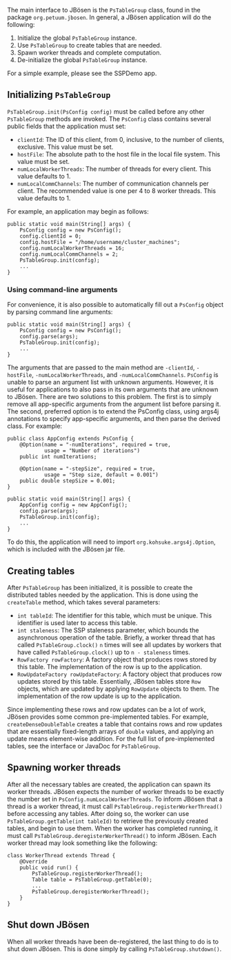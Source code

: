 The main interface to JBösen is the `PsTableGroup` class, found in the package `org.petuum.jbosen`. In general, a JBösen application will do the following:

1. Initialize the global `PsTableGroup` instance.
2. Use `PsTableGroup` to create tables that are needed.
3. Spawn worker threads and complete computation.
4. De-initialize the global `PsTableGroup` instance.

For a simple example, please see the SSPDemo app.

## Initializing `PsTableGroup`

`PsTableGroup.init(PsConfig config)` must be called before any other `PsTableGroup` methods are invoked. The `PsConfig` class contains several public fields that the application must set:

* `clientId`: The ID of this client, from 0, inclusive, to the number of clients, exclusive. This value must be set.
* `hostFile`: The absolute path to the host file in the local file system. This value must be set.
* `numLocalWorkerThreads`: The number of threads for every client. This value defaults to 1.
* `numLocalCommChannels`: The number of communication channels per client. The recommended value is one per 4 to 8 worker threads. This value defaults to 1.

For example, an application may begin as follows:

    public static void main(String[] args) {
        PsConfig config = new PsConfig();
        config.clientId = 0;
        config.hostFile = "/home/username/cluster_machines";
        config.numLocalWorkerThreads = 16;
        config.numLocalCommChannels = 2;
        PsTableGroup.init(config);
        ...
    }

### Using command-line arguments

For convenience, it is also possible to automatically fill out a `PsConfig` object by parsing command line arguments:

    public static void main(String[] args) {
        PsConfig config = new PsConfig();
        config.parse(args);
        PsTableGroup.init(config);
        ...
    }

The arguments that are passed to the main method are `-clientId`, `-hostFile`, `-numLocalWorkerThreads`, and `-numLocalCommChannels`. `PsConfig` is unable to parse an argument list with unknown arguments. However, it is useful for applications to also pass in its own arguments that are unknown to JBösen. There are two solutions to this problem. The first is to simply remove all app-specific arguments from the argument list before parsing it. The second, preferred option is to extend the PsConfig class, using args4j annotations to specify app-specific arguments, and then parse the derived class. For example:

    public class AppConfig extends PsConfig {
        @Option(name = "-numIterations", required = true,
                usage = "Number of iterations")
        public int numIterations;

        @Option(name = "-stepSize", required = true,
                usage = "Step size, default = 0.001")
        public double stepSize = 0.001;
    }
    
    public static void main(String[] args) {
        AppConfig config = new AppConfig();
        config.parse(args);
        PsTableGroup.init(config);
        ...
    }

To do this, the application will need to import `org.kohsuke.args4j.Option`, which is included with the JBösen jar file.

## Creating tables

After `PsTableGroup` has been initialized, it is possible to create the distributed tables needed by the application. This is done using the `createTable` method, which takes several parameters:

* `int tableId`: The identifier for this table, which must be unique. This identifier is used later to access this table.
* `int staleness`: The SSP staleness parameter, which bounds the asynchronous operation of the table. Briefly, a worker thread that has called `PsTableGroup.clock()` `n` times will see all updates by workers that have called `PsTableGroup.clock()` up to `n - staleness` times.
* `RowFactory rowFactory`: A factory object that produces rows stored by this table. The implementation of the row is up to the application.
* `RowUpdateFactory rowUpdateFactory`: A factory object that produces row updates stored by this table. Essentially, JBösen tables store `Row` objects, which are updated by applying `RowUpdate` objects to them. The implementation of the row update is up to the application.

Since implementing these rows and row updates can be a lot of work, JBösen provides some common pre-implemented tables. For example, `createDenseDoubleTable` creates a table that contains rows and row updates that are essentially fixed-length arrays of `double` values, and applying an update means element-wise addition. For the full list of pre-implemented tables, see the interface or JavaDoc for `PsTableGroup`.

## Spawning worker threads

After all the necessary tables are created, the application can spawn its worker threads. JBösen expects the number of worker threads to be exactly the number set in `PsConfig.numLocalWorkerThreads`. To inform JBösen that a thread is a worker thread, it must call `PsTableGroup.registerWorkerThread()` before accessing any tables. After doing so, the worker can use `PsTableGroup.getTable(int tableId)` to retrieve the previously created tables, and begin to use them. When the worker has completed running, it must call `PsTableGroup.deregisterWorkerThread()` to inform JBösen. Each worker thread may look something like the following:

    class WorkerThread extends Thread {
        @Override
        public void run() {
            PsTableGroup.registerWorkerThread();
            Table table = PsTableGroup.getTable(0);
            ...
            PsTableGroup.deregisterWorkerThread();
        }
    }

## Shut down JBösen

When all worker threads have been de-registered, the last thing to do is to shut down JBösen. This is done simply by calling `PsTableGroup.shutdown()`.
